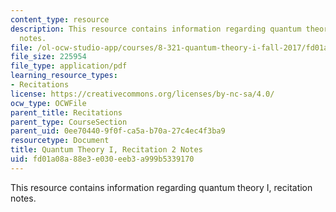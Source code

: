 ```yaml
---
content_type: resource
description: This resource contains information regarding quantum theory I, recitation
  notes.
file: /ol-ocw-studio-app/courses/8-321-quantum-theory-i-fall-2017/fd01a08a88e3e030eeb3a999b5339170_MIT8_321F17_Rec2.pdf
file_size: 225954
file_type: application/pdf
learning_resource_types:
- Recitations
license: https://creativecommons.org/licenses/by-nc-sa/4.0/
ocw_type: OCWFile
parent_title: Recitations
parent_type: CourseSection
parent_uid: 0ee70440-9f0f-ca5a-b70a-27c4ec4f3ba9
resourcetype: Document
title: Quantum Theory I, Recitation 2 Notes
uid: fd01a08a-88e3-e030-eeb3-a999b5339170
---
```

This resource contains information regarding quantum theory I, recitation notes.